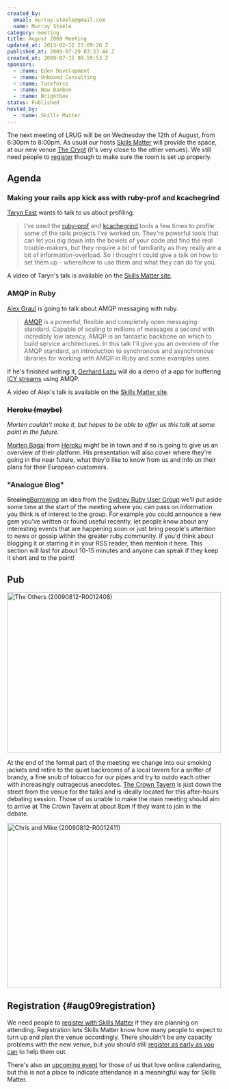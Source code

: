 ```yaml
---
created_by:
  email: murray.steele@gmail.com
  name: Murray Steele
category: meeting
title: August 2009 Meeting
updated_at: 2013-02-12 23:09:26 Z
published_at: 2009-07-20 03:33:44 Z
created_at: 2009-07-15 08:59:53 Z
sponsors:
  - :name: Eden Development
  - :name: Unboxed Consulting
  - :name: Taskforce
  - :name: New Bamboo
  - :name: Brightbox
status: Published
hosted_by:
  - :name: Skills Matter
---
```


The next meeting of LRUG will be on Wednesday the 12th of August, from 6:30pm to 8:00pm.  As usual our hosts [Skills Matter](http://skillsmatter.com/) will provide the space, at our new venue [The Crypt](http://skillsmatter.com/location-details/home/166/26) (it's very close to the other venues).  We still need people to <a href="#aug09registration">register</a> though to make sure the room is set up properly.

## Agenda

### Making your rails app kick ass with ruby-prof and kcachegrind

[Taryn East](http://www.taryneast.com/) wants to talk to us about profiling.

> I've used the [ruby-prof](http://ruby-prof.rubyforge.org/) and
> [kcachegrind](http://kcachegrind.sourceforge.net/html/Home.html) tools a few
> times to profile some of the rails projects I've worked on. They're powerful
> tools that can let you dig down into the bowels of your code and find the
> real trouble-makers, but they require a bit of familiarity as they really
> are a bit of information-overload. So I thought I could give a talk on
> how to set them up - where/how to use them and what they can do for you.

A video of Taryn's talk is available on the [Skills Matter site](http://skillsmatter.com/podcast/ajax-ria/making-your-rails-app-kick-ass-with-ruby-prof-and-kcachegrind).

### AMQP in Ruby

[Alex Graul](http://www.sho.ch/) is going to talk about AMQP messaging with ruby.

> [AMQP](http://amqp.org) is a powerful, flexible and completely open messaging standard. Capable of
> scaling to millions of messages a second with incredibly low latency, AMQP is an
> fantastic backbone on which to build service architectures. In this talk I'll give
> you an overview of the AMQP standard, an introduction to synchronous and asynchronous
> libraries for working with AMQP in Ruby and some examples uses.

If he's finished writing it, [Gerhard Lazu](http://www.gerhardlazu.com/) will do a demo of a app for buffering [ICY streams](http://en.wikipedia.org/wiki/SHOUTcast) using AMQP.

A video of Alex's talk is available on the [Skills Matter site](http://skillsmatter.com/podcast/ajax-ria/amqp-in-ruby).

### <strike>Heroku (maybe)</strike>

*Morten couldn't make it, but hopes to be able to offer us this talk at some point in the future.*

[Morten Bagai](http://twitter.com/mortenheroku) from [Heroku](http://heroku.com/) might be in town and if so is going to give us an overview of their platform.  His presentation will also cover where they're going in the near future, what they'd like to know from us and info on their plans for their European customers.

### "Analogue Blog"

<del>Stealing</del><ins>Borrowing</ins> an idea from the [Sydney Ruby User Group](http://rubyonrails.com.au/sydney-meetups) we'll put aside some time at the start of the meeting where you can pass on information you think is of interest to the group.  For example you could announce a new gem you've written or found useful recently, let people know about any interesting events that are happening soon or just bring people's attention to news or gossip within the greater ruby community.  If you'd think about blogging it or starring it in your RSS reader, then mention it here.  This section will last for about 10-15 minutes and anyone can speak if they keep it short and to the point!

## Pub

<a href="http://www.flickr.com/photos/snowblink/3889759483/" title="The Others (20090812-R0012408) by snowblink, on Flickr"><img src="http://farm3.static.flickr.com/2481/3889759483_21378fd800.jpg" width="500" height="375" alt="The Others (20090812-R0012408)" /></a>

At the end of the formal part of the meeting we change into our smoking jackets and retire to the quiet backrooms of a local tavern for a snifter of brandy, a fine snub of tobacco for our pipes and try to outdo each other with increasingly outrageous anecdotes.  [The Crown Tavern](http://fancyapint.com/pubs/pub199.html) is just down the street from the venue for the talks and is ideally located for this after-hours debating session.  Those of us unable to make the main meeting should aim to arrive at The Crown Tavern at about 8pm if they want to join in the debate.

<a href="http://www.flickr.com/photos/snowblink/3890552430/" title="Chris and Mike (20090812-R0012411) by snowblink, on Flickr"><img src="http://farm3.static.flickr.com/2627/3890552430_b52d7cc84d.jpg" width="500" height="385" alt="Chris and Mike (20090812-R0012411)" /></a>

## Registration {#aug09registration}

We need people to [register with Skills Matter](http://skillsmatter.com/event/ajax-ria/lrug-aug) if they are planning on attending.  Registration lets Skills Matter know how many people to expect to turn up and plan the venue accordingly.  There shouldn't be any capacity problems with the new venue, but you should still [register as early as you can](http://skillsmatter.com/event/ajax-ria/lrug-aug) to help them out.

There's also an [upcoming event](http://upcoming.yahoo.com/event/3071748/) for those of us that love online calendaring, but this is not a place to indicate attendance in a meaningful way for Skills Matter.

